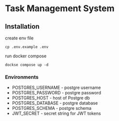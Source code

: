 # Task Management System

## Installation

create env file

```shell
cp .env.example .env
```

run docker compose
```shell
dockse compose up -d
```

### Environments

* POSTGRES_USERNAME - postgre username
* POSTGRES_PASSWORD - postgre password
* POSTGRES_HOST - host of Postgre db
* POSTGRES_DATABASE - postgre database
* POSTGRES_SCHEMA - postgre schema
* JWT_SECRET - secret string for JWT tokens